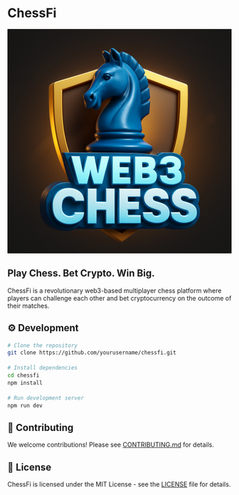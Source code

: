 # ChessFi

![ChessFi Logo](src/assets/logo.png)

## Play Chess. Bet Crypto. Win Big.

ChessFi is a revolutionary web3-based multiplayer chess platform where players can challenge each other and bet cryptocurrency on the outcome of their matches.



## ⚙️ Development

```bash
# Clone the repository
git clone https://github.com/yourusername/chessfi.git

# Install dependencies
cd chessfi
npm install

# Run development server
npm run dev
```

## 🤝 Contributing

We welcome contributions! Please see [CONTRIBUTING.md](CONTRIBUTING.md) for details.

## 📄 License

ChessFi is licensed under the MIT License - see the [LICENSE](LICENSE) file for details.
